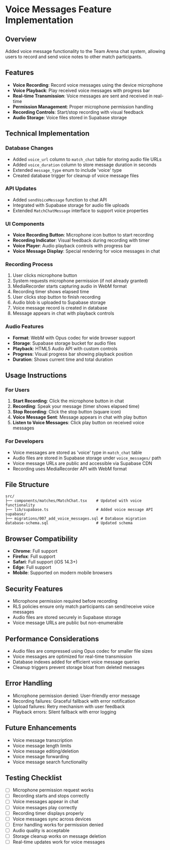 # Voice Messages Feature Implementation

## Overview
Added voice message functionality to the Team Arena chat system, allowing users to record and send voice notes to other match participants.

## Features
- **Voice Recording**: Record voice messages using the device microphone
- **Voice Playback**: Play received voice messages with progress bar
- **Real-time Transmission**: Voice messages are sent and received in real-time
- **Permission Management**: Proper microphone permission handling
- **Recording Controls**: Start/stop recording with visual feedback
- **Audio Storage**: Voice files stored in Supabase storage

## Technical Implementation

### Database Changes
- Added `voice_url` column to `match_chat` table for storing audio file URLs
- Added `voice_duration` column to store message duration in seconds
- Extended `message_type` enum to include 'voice' type
- Created database trigger for cleanup of voice message files

### API Updates
- Added `sendVoiceMessage` function to chat API
- Integrated with Supabase storage for audio file uploads
- Extended `MatchChatMessage` interface to support voice properties

### UI Components
- **Voice Recording Button**: Microphone icon button to start recording
- **Recording Indicator**: Visual feedback during recording with timer
- **Voice Player**: Audio playback controls with progress bar
- **Voice Message Display**: Special rendering for voice messages in chat

### Recording Process
1. User clicks microphone button
2. System requests microphone permission (if not already granted)
3. MediaRecorder starts capturing audio in WebM format
4. Recording timer shows elapsed time
5. User clicks stop button to finish recording
6. Audio blob is uploaded to Supabase storage
7. Voice message record is created in database
8. Message appears in chat with playback controls

### Audio Features
- **Format**: WebM with Opus codec for wide browser support
- **Storage**: Supabase storage bucket for audio files
- **Playback**: HTML5 Audio API with custom controls
- **Progress**: Visual progress bar showing playback position
- **Duration**: Shows current time and total duration

## Usage Instructions

### For Users
1. **Start Recording**: Click the microphone button in chat
2. **Recording**: Speak your message (timer shows elapsed time)
3. **Stop Recording**: Click the stop button (square icon)
4. **Voice Message Sent**: Message appears in chat with play button
5. **Listen to Voice Messages**: Click play button on received voice messages

### For Developers
- Voice messages are stored as 'voice' type in `match_chat` table
- Audio files are stored in Supabase storage under `voice_messages/` path
- Voice message URLs are public and accessible via Supabase CDN
- Recording uses MediaRecorder API with WebM format

## File Structure
```
src/
├── components/matches/MatchChat.tsx    # Updated with voice functionality
├── lib/supabase.ts                     # Added voice message API
supabase/
├── migrations/007_add_voice_messages.sql # Database migration
database-schema.sql                     # Updated schema
```

## Browser Compatibility
- **Chrome**: Full support
- **Firefox**: Full support
- **Safari**: Full support (iOS 14.3+)
- **Edge**: Full support
- **Mobile**: Supported on modern mobile browsers

## Security Features
- Microphone permission required before recording
- RLS policies ensure only match participants can send/receive voice messages
- Audio files are stored securely in Supabase storage
- Voice message URLs are public but non-enumerable

## Performance Considerations
- Audio files are compressed using Opus codec for smaller file sizes
- Voice messages are optimized for real-time transmission
- Database indexes added for efficient voice message queries
- Cleanup triggers prevent storage bloat from deleted messages

## Error Handling
- Microphone permission denied: User-friendly error message
- Recording failures: Graceful fallback with error notification
- Upload failures: Retry mechanism with user feedback
- Playback errors: Silent fallback with error logging

## Future Enhancements
- Voice message transcription
- Voice message length limits
- Voice message editing/deletion
- Voice message forwarding
- Voice message search functionality

## Testing Checklist
- [ ] Microphone permission request works
- [ ] Recording starts and stops correctly
- [ ] Voice messages appear in chat
- [ ] Voice messages play correctly
- [ ] Recording timer displays properly
- [ ] Voice messages sync across devices
- [ ] Error handling works for permission denied
- [ ] Audio quality is acceptable
- [ ] Storage cleanup works on message deletion
- [ ] Real-time updates work for voice messages 